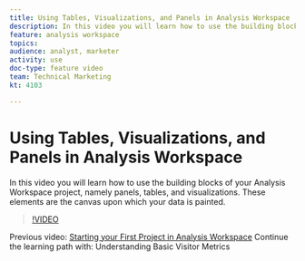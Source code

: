 ```yaml
---
title: Using Tables, Visualizations, and Panels in Analysis Workspace
description: In this video you will learn how to use the building blocks of your Analysis Workspace project, namely panels, tables, and visualizations. These elements are the canvas upon which your data is painted.
feature: analysis workspace
topics: 
audience: analyst, marketer
activity: use
doc-type: feature video
team: Technical Marketing
kt: 4103

---
```


# Using Tables, Visualizations, and Panels in Analysis Workspace

In this video you will learn how to use the building blocks of your Analysis Workspace project, namely panels, tables, and visualizations. These elements are the canvas upon which your data is painted.

>[!VIDEO](https://video.tv.adobe.com/v/30369/?quality=12)

Previous video: [Starting your First Project in Analysis Workspace](starting-your-first-project-in-analysis-workspace.md)
Continue the learning path with: Understanding Basic Visitor Metrics
